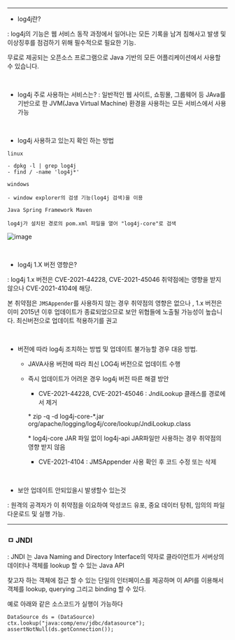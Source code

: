 

---

- log4j란?

: log4j의 기능은 웹 서비스 동작 과정에서 일어나는 모든 기록을 남겨 침해사고 발생 및 이상징후를 점검하기 위해 필수적으로 필요한 기능.  

무료로 제공되는 오픈소스 프로그램으로 Java 기반의 모든 어플리케이션에서 사용할 수 있습니다.

<br>

- log4j 주로 사용하는 서비스는? 
: 일반적인 웹 사이트, 쇼핑몰, 그룹웨어 등 JAva를 기반으로 한 JVM(Java Virtual Machine) 환경을 사용하는 모든 서비스에서 사용 가능

<br>

- log4j  사용하고 있는지 확인 하는 방법

```
linux

- dpkg -l | grep log4j
- find / -name 'log4j*'
```

```
windows

- window explorer의 검생 기능(log4j 검색)을 이용

```

```
Java Spring Framework Maven

log4j가 설치된 경로의 pom.xml 파일을 열어 "log4j-core"로 검색

```

![image](https://user-images.githubusercontent.com/62640332/159493244-9f2caebe-805e-43c8-84ad-9e99ca944501.png)

<br>

- log4j 1.X 버전 영향은?

: log4j 1.x 버전은 CVE-2021-44228, CVE-2021-45046 취약점에는 영향을 받지 않으나 CVE-2021-4104에 해당.

본 취약점은 `JMSAppender`를 사용하지 않는 경우 취약점의 영향은 없으나 , 1.x 버전은 이미 2015년 이후 업데이트가 종료되었으므로 보안 위협들에 노출될 가능성이 높습니다. 최신버전으로 업데이트 적용하기를 권고


<br>

- 버전에 따라 log4j 조치하는 방법 및 업데이트 불가능할 경우 대응 방법.

  - JAVA사용 버전에 따라 최신 LOG4j 버전으로 업데이트 수행

  - 즉시 업데이트가 어려운 경우 log4j 버전 따른 해결 방안 
    - CVE-2021-44228, CVE-2021-45046 : JndiLookup 클래스를 경로에서 제거
    
    \* zip -q -d log4j-core-*.jar org/apache/logging/log4j/core/lookup/JndiLookup.class

    \*  log4j-core JAR 파일 없이 log4j-api JAR파일만 사용하는 경우 취약점의 영향 받지 않음

    - CVE-2021-4104 : JMSAppender 사용 확인 후 코드 수정 또는 삭제




<br>

- 보안 업데이트 안되있을시 발생할수 있는것

: 원격의 공격자가 이 취약점을 이요하여 악성코드 유포, 중요 데이터 탕취, 임의의 파일 다운로드 및 실행 가능.


---

### ㅁ JNDI

: JNDI 는 Java Naming and Directory Interface의 약자로 클라이언트가 서버상의 데이터나 객체를 lookup 할 수 있는 Java API

찾고자 하는 객체에 접근 할 수 있는 단일의 인터페이스를 제공하며 이 API를 이용해서 객체를 lookup, querying 그리고 binding 할 수 있다.

예로 아래와 같은 소스코드가 실행이 가능하다 

```
DataSource ds = (DataSource) ctx.lookup("java:comp/env/jdbc/datasource"); assertNotNull(ds.getConnection());
```

